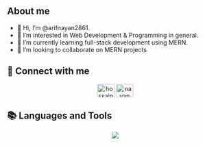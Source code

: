 ## About me
- 👋 Hi, I’m @arifnayan2861.
- 👀 I’m interested in Web Development & Programming in general.
- 🌱 I’m currently learning full-stack development using MERN.
- 💞️ I’m looking to collaborate on MERN projects

## 👀 Connect with me
<p align="center">
<!-- <a href="mailto:contact.hossainahamed@gmail.com" target="_blank"><img align="center" src="images/gmail.svg" alt="hossain-ahamed" height="30" width="40" /></a> -->
<a href="https://www.linkedin.com/in/arif-mahmood-sarker-nayan/" target="_blank"><img align="center" src="https://raw.githubusercontent.com/rahuldkjain/github-profile-readme-generator/master/src/images/icons/Social/linked-in-alt.svg" alt="hossain-ahamed" height="30" width="40" /></a> 
<a href="https://www.facebook.com/arif.nayan28/" target="blank"><img align="center" src="images/facebook.svg" alt="nayan" height="30" width="40" /></a>
</p>

## 📚 Languages and Tools
<p align="center">
 <p align="center">
    <img src="https://skillicons.dev/icons?i=git,react,express,nodejs,mongodb,html,css,tailwind,materialui,daisyui,js,c,cpp,java,python,firebase" />
</p>
</p>

<!---
arifnayan2861/arifnayan2861 is a ✨ special ✨ repository because its `README.md` (this file) appears on your GitHub profile.
You can click the Preview link to take a look at your changes.
--->
